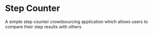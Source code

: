 Step Counter
============

A simple step counter crowdsourcing application which allows users to compare their step results with others
